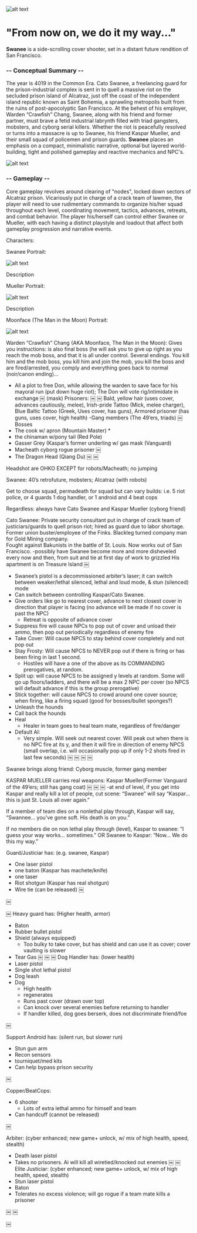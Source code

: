 ![alt text](http://i.imgur.com/XyZsxcF.gif)
# "From now on, we do it my way..."

**Swanee** is a side-scrolling cover shooter, set in a distant future rendition of San Francisco.

### -- Conceptual Summary --
The year is 4019 in the Common Era.  Cato Swanee, a freelancing guard for the prison-industrial complex is sent in to quell a massive  riot on the secluded prison island of Alcatraz, just off the coast of the independent island republic known as Saint Bohemia, a sprawling metropolis built from the ruins of post-apocolyptic San Francisco.  At the behest of his employer, Warden “Crawfish” Chang, Swanee, along with his friend and former partner, must brave a fetid industrial labrynth filled with triad gangsters, mobsters, and cyborg serial killers.  Whether the riot is peacefully resolved or turns into a massacre is up to Swanee, his friend Kaspar Mueller, and their small squad of policemen and prison guards.  **Swanee** places an emphasis on a compact, minimalistic narrative, optional but layered world-building, tight and polished gameplay and reactive mechanics and NPC's.

![alt text](http://i.imgur.com/srfPicz.png)

### -- Gameplay --
Core gameplay revolves around clearing of "nodes", locked down sectors of Alcatraz prison.  Vicariously put in charge of a crack team of lawmen, the player will need to use rudimentary commands to organize his/her squad throughout each level, coordinating movement, tactics, advances, retreats, and combat behavior.  The player his/herself can control either Swanee or Mueller, with each having a distinct playstyle and loadout that affect both gameplay progression and narrative events.

Characters:

Swanee Portrait:

![alt text](http://i.imgur.com/C5V2hDy.png)

Description

Mueller Portrait:

![alt text](http://i.imgur.com/wjH245A.png)

Description

Moonface (The Man in the Moon) Portrait:

![alt text](http://i.imgur.com/lLGtBkA.png)



Warden “Crawfish” Chang (AKA Moonface, The Man in the Moon): Gives you instructions: is also final boss (he will ask you to give up right as you reach the mob boss, and that it is all under control.  Several endings.  You kill him and the mob boss, you kill him and join the mob, you kill the boss and are fired/arrested, you comply and everything goes back to normal (noir/canon ending)…
* All a plot to free Don, while allowing the warden to save face for his mayoral run (put down huge riot); The Don will vote rig/intimidate in exchange
￼
(mask)
Prisoners:
￼
￼
Bald, yellow hair (uses cover, advances cautiously, melee), Irish-pride Tattoo (Mick, melee charger), Blue Baltic Tattoo (Greek, Uses cover, has guns), Armored prisoner (has guns, uses cover, high health)
-Gang members (The 49’ers, triads)
￼
Bosses 
* The cook w/ apron (Mountain Master)
    * 
* the chinaman w/pony tail (Red Pole)
* Gasser Grey (Kaspar’s former underling w/ gas mask (Vanguard)
* Macheath cyborg rogue prisoner
￼
* The Dragon Head (Qiang Du)
￼
￼


Headshot are OHKO EXCEPT for robots/Macheath; no jumping

Swanee: 40’s retrofuture, mobsters; Alcatraz (with robots)

Get to choose squad, permadeath for squad but can vary builds: i.e. 5 riot police, or 4 guards 1 dog handler, or 1 android and 4 beat cops

Regardless: always have Cato Swanee and Kaspar Mueller (cyborg friend)

Cato Swanee: Private security consultant put in charge of crack team of justiciars/guards to quell prison riot; hired as guard due to labor shortage.  Former union buster/employee of the Finks.  Blackleg turned company man for Gold Mining company.  
Fought against Bakunists in the battle of St. Louis.  Now works out of San Francisco.
-possibly have Swanee become more and more disheveled every now and then, from suit and tie at first day of work to grizzled
His apartment is on Treasure Island
￼

* Swanee’s pistol is a decommissioned arbiter’s laser; it can switch between weaker/lethal silenced, lethal and loud mode, & stun (silenced) mode
* Can switch between controlling Kaspar/Cato Swanee.
* Give orders like go to nearest cover, advance to next closest cover in direction that player is facing (no advance will be made if no cover is past the NPC)
    * Retreat is opposite of advance cover
* Suppress fire will cause NPCs to pop out of cover and unload their ammo, then pop out periodically regardless of enemy fire
* Take Cover: Will cause NPCS to stay behind cover completely and not pop out
* Stay Frosty: Will cause NPCS to NEVER pop out if there is firing or has been firing in last 1 second.
    * Hostiles will have a one of the above as its COMMANDING prerogatives, at random.
* Split up: will cause NPCS to be assigned y levels at random.  Some will go up floors/ladders, and there will be a max 2 NPC per cover (so NPCS will default advance if this is the group prerogative)
* Stick together: will cause NPCS to crowd around one cover source; when firing, like a firing squad (good for bosses/bullet sponges?)
* Unleash the hounds
* Call back the hounds
* Heal
    * Healer in team goes to heal team mate, regardless of fire/danger
* Default AI:
    * Very simple.  Will seek out nearest cover.  Will peak out when there is no NPC fire at its y, and then it will fire in direction of enemy NPCS (small overlap, i.e. will occasionally pop up if only 1-2 shots fired in last few seconds)
￼
￼
￼
￼

Swanee brings along friend: Cyborg muscle, former gang member

KASPAR MUELLER carries real weapons: Kaspar Mueller(Former Vanguard of the 49’ers; still has gang coat)
￼
￼
￼
-at end of level, if you get into Kaspar and really kill a lot of people, cut scene: “Swanee” will say “Kaspar… this is just St. Louis all over again.”

If a member of team dies on a nonlethal play through, Kaspar will say, “Swannee… you’ve gone soft.  His death is on you.”

If no members die on non lethal play through (level), Kaspar to swanee: “I guess your way works… sometimes.”
OR
Swanee to Kaspar: “Now… We do this my way.”


Guard/Justiciar has:  (e.g. swanee, Kaspar)
* One laser pistol
* one baton (Kaspar has machete/knife)
* one taser 
* Riot shotgun (Kaspar has real shotgun)
* Wire tie (can be released)
￼

￼

￼
Heavy guard has: (Higher health, armor)
* Baton
* Rubber bullet pistol
* Shield (always equipped)
    * Too bulky to take cover, but has shield and can use it as cover; cover vaulting is slower
* Tear Gas
￼
￼
￼
Dog Handler has: (lower health)
* Laser pistol
* Single shot lethal pistol
* Dog leash
* Dog
    * High health
    * regenerates
    * Runs past cover (drawn over top)
    * Can knock over several enemies before returning to handler
    * If handler killed, dog goes berserk, does not discriminate friend/foe

￼

Support Android has: (silent run, but slower run)
* Stun gun arm 
* Recon sensors
* tourniquet/med kits
* Can help bypass prison security

￼

Copper/BeatCops:
* 6 shooter
    * Lots of extra lethal ammo for himself and team
* Can handcuff (cannot be released)

￼

Arbiter: (cyber enhanced; new game+ unlock, w/ mix of high health, speed, stealth)
* Death laser pistol
* Takes no prisoners.  Ai will kill all wiretied/knocked out enemies 
￼
￼
Elite Justiciar: (cyber enhanced; new game+ unlock, w/ mix of high health, speed, stealth)
* Stun laser pistol
* Baton
* Tolerates no excess violence;  will go rogue if a team mate kills a prisoner 


￼
￼

￼
